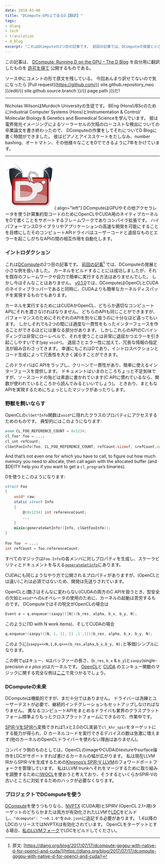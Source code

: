 ```yaml
---
date: 2018-03-08
title: "DCompute:GPU上で走るD【翻訳】"
tags:
- dlang
- tech
- translation
- d_blog
excerpt: "これはDComputeの2つ目の記事です。 前回の記事では、DComputeの発展と小さな例を扱いました。 カーネルをビルドすることには成功しましたが、それを既存のフレームワークや自力で簡単に実行する方法はありませんでした。 しかし今はそんなことはありません。"
---
```



この記事は、
[DCompute: Running D on the GPU – The D Blog](https://dlang.org/blog/2017/10/30/d-compute-running-d-on-the-gpu/)
を自分用に翻訳したものを
[許可を得て](http://dlang.org/blog/2017/06/16/life-in-the-fast-lane/#comment-1631)
公開するものである。

ソース中にコメントの形で原文を残している。
今回あんまり訳せてないので気になったら
[Pull request](https://github.com/{{ site.github.repository_nwo }}/edit/{{ site.github.source.branch }}/{{ page.path }})だ!

---

<!-- _Nicholas Wilson is a student at Murdoch University, studying for his BEng (Hons)/BSc in Industrial Computer Systems (Hons) and Instrumentation & Control/ Molecular Biology & Genetics and Biomedical Science. He just finished his thesis on low-cost defect detection of solar cells by electroluminescence imaging, which gives him time to work on DCompute and write about it for the D Blog.He plays the piano, ice skates, and has spent 7 years putting D to use on number bashing, automation, and anything else that he could make a computer do for him._ -->

Nicholas WilsonはMurdoch Universityの生徒です。
BEng (Hons)/BScのためにIndustrial Computer Systems (Hons)とInstrumentation & Control/ Molecular Biology & Genetics and Biomedical Scienceを学んでいます。
彼は電界発光イメージングによるソーラーセルの欠陥のローコストな検出についての卒業論文を書き終わったので、
DComputeの作業をしてそれについてD Blogに書く時間ができました。
彼はピアノとアイススケートをたしなみ、number bashing、オートマトン、その他様々なことをDでできるように7年をかけています。

---

<!-- ![](https://i1.wp.com/dlang.org/blog/wp-content/uploads/2017/07/ldc.png?resize=160%2C160)
DCompute is a framework and compiler extension to support writing native kernels for OpenCL and CUDA in D to utilize GPUs and other accelerators for computationally intensive code. Its compute API drivers automate the interactions between user code and the tedious and error prone APIs with the goal of enabling the rapid development of high performance D libraries and applications. -->

![ldc](/assets/2018/03/ldc.png){:align="left"}
DComputeはGPUやその他アクセラレータを使う計算集約型コードのためにOpenCLやCUDA用のネイティブカーネルをDで書くことをサポートするフレームワークでありコンパイラ拡張です。
ハイパフォーマンスDライブラリやアプリケーションの高速な開発を可能にすることを目標にしたそのコンピュートAPIドライバはユーザーコードと退屈なものとエラーを起こしがちなAPIの間の相互作用を自動化します。

<!-- ### Introduction -->

### イントロダクション

<!-- This is the second article on [DCompute](https://github.com/libmir/dcompute). In the [previous article](https://dlang.org/blog/2017/07/17/dcompute-gpgpu-with-native-d-for-opencl-and-cuda/), we looked at the development of DCompute and some trivial examples. While we were able to successfully build kernels, there was no way to run them short of using them with an existing framework or doing everything yourself. This is no longer the case. As of [v0.1.0](https://github.com/libmir/dcompute/releases/tag/v0.1.0), DCompute now comes with native wrappers for both OpenCL and CUDA, enabling kernel dispatch as easily as CUDA. -->

これは[DCompute](https://github.com/libmir/dcompute)の2つ目の記事です。
[前回の記事](/2018/03/dcompute-gpgpu-with-native-d-for-opencl-and-cuda)[^1]
では、DComputeの発展と小さな例を扱いました。
カーネルをビルドすることには成功しましたが、それを既存のフレームワークや自力で簡単に実行する方法はありませんでした。
しかし今はそんなことはありません。
[v0.1.0](https://github.com/libmir/dcompute/releases/tag/v0.1.0)では、DComputeはOpenCLとCUDAのネイティブラッパーであると同時に、CUDAよりも簡単なカーネルディスパッチを実現するものでもあります。

[^1]: 原文: [https://dlang.org/blog/2017/07/17/dcompute-gpgpu-with-native-d-for-opencl-and-cuda/](https://dlang.org/blog/2017/07/17/dcompute-gpgpu-with-native-d-for-opencl-and-cuda/)

<!-- In order to run a kernel we need to pass it off to the appropriate compute API, either CUDA or OpenCL. While these APIs both try to achieve similar things they are different enough that to squeeze that last bit of performance out of them you need to treat each API separately. But there is sufficient overlap that we can make the interface reasonably consistent between the two. The C bindings to these APIs, however, are very low level and trying to use them is very tedious and extremely prone to error (yay `void*`).   -->
<!-- In addition to the tedium and error proneness, you have to redundantly specify a lot of information, which further compounds the problem. Fortunately this is D and we can remove a lot of the redundancy through introspection and code generation. -->

カーネルを実行するためにはCUDAかOpenCL、どちらか適切なコンピュートAPIにそれを渡さなければなりません。
どちらのAPIも同じことができますが、パフォーマンスのためにそれぞれのAPIを別々に扱うのに十分なほど違ってもいます。
しかしそれでも2つの間には適度な一貫性をもったインターフェースを作ることができるほどには重なる部分があります。
しかしこれらのAPIのCバインディングは非常にローレベルで、それを使うことは非常に退屈かつエラーを引き起こしやすいです(yay `void*`)。
退屈さとエラー性に加えて、冗長な情報の指定法が組み合わさってきます。
幸運にもこれはDであり、イントロスペクションとコード生成によって冗長性を大きく減らすことができます。

<!-- The drivers wrap the C API, providing a clean and consistent interface that’s easy to use. While the documentation is a little sparse at the moment, the source code is for the most part straightforward (if you’re familiar with the C APIs, looking where a function is used is a good place to start). There is the occasional piece of magic to achieve a sane API. -->

このドライバはC APIをラップし、クリーンで一貫性があり、簡単に使えるインターフェースを提供します。
ドキュメントはいまのところちょっと不足気味ですが、ソースコードの殆どは素直に書かれています(C APIに慣れているなら、関数が使われているところから読んでみるといいでしょう)。
ときおり、まともなAPIを実現するためにちょっとしたマジックがあったりします。

<!-- ### Taming the beasts -->

### 野獣を飼いならす

<!-- OpenCL’s `clGet*Info` functions are the way to access properties of the class hidden behind the `void*`. A typical call looks like -->

OpenCLの`clGet*Info`関数は`void*`に隠れたクラスのプロパティにアクセスするためのものです。
典型的にはこのようになります:

```d
enum CL_FOO_REFERENCE_COUNT = 0x1234;
cl_foo* foo = ...; 
cl_int refCount;
clGetFooInfo(foo, CL_FOO_REFERENCE_COUNT, refCount.sizeof, &refCount,null);
```

<!-- And that’s not even one for which you have to call, to figure out how much memory you need to allocate, then call again with the allocated buffer (and $DEITY help you if you want to get a `cl_program`’s binaries). -->

And that’s not even one for which you have to call, to figure out how much memory you need to allocate, then call again with the allocated buffer (and $DEITY help you if you want to get a `cl_program`’s binaries).

<!-- Using D, I have been able to turn that into this: -->

Dを使うとこのようになります:

```d
struct Foo
{
    void* raw;
    static struct Info
    {
        @(0x1234) int referenceCount;
        ...
    }
    mixin(generateGetInfo!(Info, clGetFooInfo));
}

Foo foo  = ...;
int refCount = foo.referenceCount;
```

<!-- All the magic is in [`generateGetInfo`](https://github.com/libmir/dcompute/blob/master/source/dcompute/driver/ocl/util.d) to generate a property for each member in `Foo.Info`, enabling much better scalability and bonus documentation. -->

すべてのマジックは`Foo.Info`の各メンバに対しプロパティを生成し、スケーラビリティとドキュメントを与える[`generateGetInfo`](https://github.com/libmir/dcompute/blob/master/source/dcompute/driver/ocl/util.d)にあります。

<!-- CUDA also has properties exposed in a similar manner, however they are not essential (unlike OpenCL) for getting things done so their development has been deferred. -->

CUDAにも同じようなやり方で公開されるプロパティがありますが、(OpenCLとは違い)これは必須ではないため、開発は先送りされています。

<!-- Launching a kernel is a large point of pain when dealing with the C API of both OpenCL and (only marginally less horrible) CUDA, due to the complete lack of type safety and having to use the `&` operator into a `void*` far too much. In DCompute this incantation simply becomes -->

OpenCLと(酷さはそんなに変わらない)CUDAの両方のC APIを扱うとき、型安全の欠如と`void*`への`&`オペレータの使用のために、カーネルの起動は苦労するものです。
DComputeではその呪文がOpenCLの場合は

```d
Event e = q.enqueue!(saxpy)([N])(b_res, alpha, b_x, b_y, N);
```

<!-- for OpenCL (1D with N work items), and -->

このように(1D with N work items)、そしてCUDAの場合

```d
q.enqueue!(saxpy)([N, 1, 1], [1 ,1 ,1])(b_res, alpha, b_x, b_y, N);
```

<!-- for CUDA (equivalent to `saxpy<<<N,1,0,q>>>(b_res,alpha,b_x,b_y, N);`) -->
このように(`saxpy<<<N,1,0,q>>>(b_res,alpha,b_x,b_y, N);`と等価)シンプルになります。

<!-- Where `q` is a queue, `N` is the length of buffers (`b_res`, `b_x` & `b_y`) and `saxpy` (single-precision _a x plus y_) is the kernel in this example. A full example may be found [here](https://github.com/libmir/dcompute/blob/master/source/dcompute/tests/main.d), along with the magic that drives the [OpenCL](https://github.com/libmir/dcompute/blob/4182fb8e1b2532adee2c6af3859856cc45cad85e/source/dcompute/driver/ocl/queue.d#L79) and [CUDA](https://github.com/libmir/dcompute/blob/4182fb8e1b2532adee2c6af3859856cc45cad85e/source/dcompute/driver/cuda/queue.d#L60) enqueue functions. -->

この例で`q`はキュー、`N`はバッファーの長さ、(`b_res`, `b_x` & `b_y`)と`saxpy`(single-precision _a x plus y_)はカーネルです。
[OpenCL](https://github.com/libmir/dcompute/blob/4182fb8e1b2532adee2c6af3859856cc45cad85e/source/dcompute/driver/ocl/queue.d#L79)と
[CUDA](https://github.com/libmir/dcompute/blob/4182fb8e1b2532adee2c6af3859856cc45cad85e/source/dcompute/driver/cuda/queue.d#L60)
のエンキュー関数のマジックに関する完全な例は[ここ](https://github.com/libmir/dcompute/blob/master/source/dcompute/tests/main.d)で見つかるでしょう。

<!-- ### The future of DCompute -->

### DComputeの未来

<!-- While DCompute is functional, there is still much to do. The drivers still need some polish and user testing, and I need to set up continuous integration. A driver that unifies the different compute APIs is also in the works so that we can be even more cross-platform than the industry cross-platform standard. -->

DComputeは機能的ですが、まだ十分ではありません。
ドライバーは洗練とユーザーテストが必要で、継続的インテグレーションもセットアップしなければなりません。
異なるコンピュートAPIをまとめるドライバも業界のクラスプラットフォーム標準よりもっとクロスプラットフォームにできるので、作業中です。

<!-- Being able to convert [SPIR-V into SPIR](https://www.khronos.org/spir/) would enable targeting `cl_khr_spir`-capable 1.x and 2.0 CL implementations, dramatically increasing the number of devices that can run D kernel code (there’s nothing stopping you using the OpenCL driver for other kernels though). -->

[SPIR-VをSPIRへ](https://www.khronos.org/spir/)変換できれば1.xと2.0のCL実装で`cl_khr_spir`をターゲットにする能力が得られ、D カーネルコードを実行できるデバイスの数は急激に増えます(他のカーネルのOpenCLドライバーを使わない理由はありません)。

<!-- On the compiler side of things, supporting OpenCL image and CUDA texture & surface operations in LDC would increase the applicability of the kernels that could be written.   -->
<!-- I currently maintain a forward-ported fork of [Khronos’s SPIR-V LLVM](https://github.com/KhronosGroup/SPIRV-LLVM) to generate SPIR-V from LLVM IR. I plan to use [IWOCL](http://www.iwocl.org/) to coordinate efforts to merge it into the LLVM trunk, and in doing so, remove the need for some of the hacks in place to deal with the oddities of the SPIR-V backend. -->

コンパイラ側のものとしては、OpenCLのimageやCUDAのtextureやsurface操作をLDCがサポートすれば書けるカーネルの幅が広がります。
私は現在LLVM IRからSPIR-Vを生成するための[Khronos’s SPIR-V LLVM](https://github.com/KhronosGroup/SPIRV-LLVM)のフォワードポートフォークを管理しています。
私はLLVM trunkへそれをマージするために取り組みを調整するために[IWOCL](http://www.iwocl.org/)を使おうと考えており、そうするといくらかSPIR-Vの古いところに対処するためのハックが必要なくなります。

<!-- ### Using DCompute in your projects -->

### プロジェクトでDComputeを使う

<!-- If you want to use [DCompute](https://github.com/libmir/dcompute), you’ll need a recent [LDC](https://github.com/ldc-developers/ldc) built against LLVM with the [NVPTX](https://llvm.org/docs/NVPTXUsage.html) (for CUDA) and/or SPIRV (for OpenCL 2.1+) targets enabled and should add `"dcompute": "~>0.1.0"` to your `dub.json`. LDC 1.4+ releases have NVPTX enabled. If you want to target OpenCL, you’ll need to build LDC yourself against [my fork of LLVM](https://github.com/thewilsonator/llvm/tree/compute). -->

[DCompute](https://github.com/libmir/dcompute)を使うつもりなら、[NVPTX](https://llvm.org/docs/NVPTXUsage.html) (CUDA用)とSPIRV (OpenCL 2.1+用)ターゲットのどちらかまたは両方が有効化されたLLVMで[LDC](https://github.com/ldc-developers/ldc)をビルドし、`"dcompute": "~>0.1.0"`を`dub.json`に追記する必要があります。
1.4以降のLDCのリリースではNVPTXは有効化されています。
OpenCLをターゲットとする場合、[私のLLVMフォーク](https://github.com/thewilsonator/llvm/tree/compute)でLDCをビルドしてください。